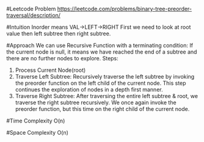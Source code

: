 #Leetcode Problem
https://leetcode.com/problems/binary-tree-preorder-traversal/description/

#Intuition
Inorder means VAL->LEFT->RIGHT
First we need to look at root value then left subtree then right subtree.

#Approach
We can use Recursive Function with a terminating condition:
If the current node is null, it means we have reached the end of a subtree and there are no further nodes to explore.
Steps:
1. Process Current Node(root)
2. Traverse Left Subtree: Recursively traverse the left subtree by invoking the preorder function on the left child of the current node. This step continues the exploration of nodes in a depth first manner.
3. Traverse Right Subtree: After traversing the entire left subtree & root, we traverse the right subtree recursively. We once again invoke the preorder function, but this time on the right child of the current node.

#Time Complexity
O(n)

#Space Complexity 
O(n)